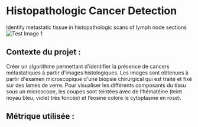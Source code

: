 # Histopathologic Cancer Detection
Identify metastatic tissue in histopathologic scans of lymph node sections
![Test Image 1](https://www.google.com/search?q=histopathologie+images&source=lnms&tbm=isch&sa=X&ved=2ahUKEwjp0-POydztAhW-A2MBHVG-CXoQ_AUoAXoECAcQAw&biw=1600&bih=702#imgrc=d4gGhLJdMCvyeM)

## Contexte du projet : 
Créer un  algorithme permettant d'identifier la présence de  cancers métastatiques à partir d’images histologiques.
Les images sont obtenues à partir  d'examen microscopique d'une biopsie chirurgical qui est traité et fixé sur des lames de verre. Pour visualiser les différents composants du tissu sous un microscope, les coupes sont teintées avec de l’hématéine (teint noyau bleu, violet très foncée) et l’éosine colore le cytoplasme en rose).

## Métrique utilisée : 


